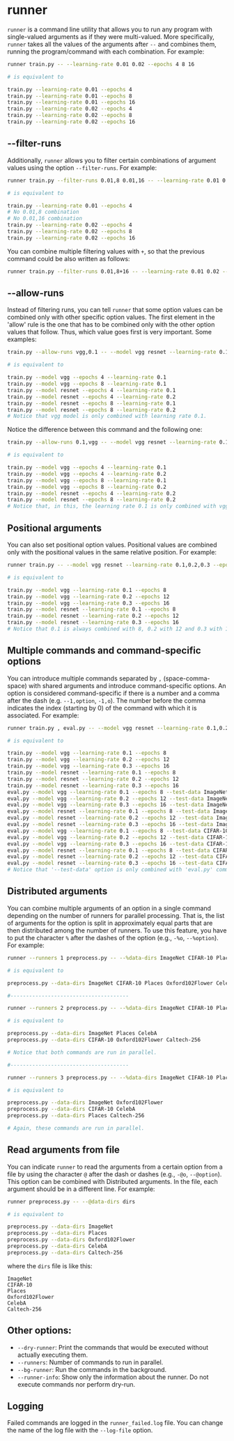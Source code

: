 # runner

`runner` is a command line utility that allows you to run any program with single-valued arguments as if they were multi-valued.
More specifically, `runner` takes all the values of the arguments after `--` and combines them, running the program/command with each combination.
For example:

```sh
runner train.py -- --learning-rate 0.01 0.02 --epochs 4 8 16

# is equivalent to

train.py --learning-rate 0.01 --epochs 4
train.py --learning-rate 0.01 --epochs 8
train.py --learning-rate 0.01 --epochs 16
train.py --learning-rate 0.02 --epochs 4
train.py --learning-rate 0.02 --epochs 8
train.py --learning-rate 0.02 --epochs 16
```

## --filter-runs

Additionally, `runner` allows you to filter certain combinations of argument values using the option `--filter-runs`.
For example:

```sh
runner train.py --filter-runs 0.01,8 0.01,16 -- --learning-rate 0.01 0.02 --epochs 4 8 16

# is equivalent to

train.py --learning-rate 0.01 --epochs 4
# No 0.01,8 combination
# No 0.01,16 combination
train.py --learning-rate 0.02 --epochs 4
train.py --learning-rate 0.02 --epochs 8
train.py --learning-rate 0.02 --epochs 16
```

You can combine multiple filtering values with `+`, so that the previous command could be also written as follows:
```sh
runner train.py --filter-runs 0.01,8+16 -- --learning-rate 0.01 0.02 --epochs 4 8 16
```

## --allow-runs

Instead of filtering runs, you can tell `runner` that some option values can be combined only with other specific option values.
The first element in the 'allow' rule is the one that has to be combined only with the other option values that follow.
Thus, which value goes first is very important.
Some examples:

```sh
train.py --allow-runs vgg,0.1 -- --model vgg resnet --learning-rate 0.1,0.2 --epochs 4 8

# is equivalent to

train.py --model vgg --epochs 4 --learning-rate 0.1
train.py --model vgg --epochs 8 --learning-rate 0.1
train.py --model resnet --epochs 4 --learning-rate 0.1
train.py --model resnet --epochs 4 --learning-rate 0.2
train.py --model resnet --epochs 8 --learning-rate 0.1
train.py --model resnet --epochs 8 --learning-rate 0.2
# Notice that vgg model is only combined with learning rate 0.1.
```
Notice the difference between this command and the following one:

```sh
train.py --allow-runs 0.1,vgg -- --model vgg resnet --learning-rate 0.1,0.2 --epochs 4 8

# is equivalent to

train.py --model vgg --epochs 4 --learning-rate 0.1
train.py --model vgg --epochs 4 --learning-rate 0.2
train.py --model vgg --epochs 8 --learning-rate 0.1
train.py --model vgg --epochs 8 --learning-rate 0.2
train.py --model resnet --epochs 4 --learning-rate 0.2
train.py --model resnet --epochs 8 --learning-rate 0.2
# Notice that, in this, the learning rate 0.1 is only combined with vgg model.
```

## Positional arguments

You can also set positional option values.
Positional values are combined only with the positional values in the same relative position.
For example:

```sh
runner train.py -- --model vgg resnet --learning-rate 0.1,0.2,0.3 --epochs 8,12,16

# is equivalent to

train.py --model vgg --learning-rate 0.1 --epochs 8
train.py --model vgg --learning-rate 0.2 --epochs 12
train.py --model vgg --learning-rate 0.3 --epochs 16
train.py --model resnet --learning-rate 0.1 --epochs 8
train.py --model resnet --learning-rate 0.2 --epochs 12
train.py --model resnet --learning-rate 0.3 --epochs 16
# Notice that 0.1 is always combined with 8, 0.2 with 12 and 0.3 with 16.
```

## Multiple commands and command-specific options

You can introduce multiple commands separated by ` , ` (space-comma-space) with shared arguments and introduce command-specific options.
An option is considered command-specific if there is a number and a comma after the dash (e.g. `--1,option`, `-1,o`).
The number before the comma indicates the index (starting by 0) of the command with which it is associated.
For example:

```sh
runner train.py , eval.py -- --model vgg resnet --learning-rate 0.1,0.2,0.3 --epochs 8,12,16 --1,test-data ImageNet CIFAR-10

# is equivalent to

train.py --model vgg --learning-rate 0.1 --epochs 8
train.py --model vgg --learning-rate 0.2 --epochs 12
train.py --model vgg --learning-rate 0.3 --epochs 16
train.py --model resnet --learning-rate 0.1 --epochs 8
train.py --model resnet --learning-rate 0.2 --epochs 12
train.py --model resnet --learning-rate 0.3 --epochs 16
eval.py --model vgg --learning-rate 0.1 --epochs 8 --test-data ImageNet
eval.py --model vgg --learning-rate 0.2 --epochs 12 --test-data ImageNet
eval.py --model vgg --learning-rate 0.3 --epochs 16 --test-data ImageNet
eval.py --model resnet --learning-rate 0.1 --epochs 8 --test-data ImageNet
eval.py --model resnet --learning-rate 0.2 --epochs 12 --test-data ImageNet
eval.py --model resnet --learning-rate 0.3 --epochs 16 --test-data ImageNet
eval.py --model vgg --learning-rate 0.1 --epochs 8 --test-data CIFAR-10
eval.py --model vgg --learning-rate 0.2 --epochs 12 --test-data CIFAR-10
eval.py --model vgg --learning-rate 0.3 --epochs 16 --test-data CIFAR-10
eval.py --model resnet --learning-rate 0.1 --epochs 8 --test-data CIFAR-10
eval.py --model resnet --learning-rate 0.2 --epochs 12 --test-data CIFAR-10
eval.py --model resnet --learning-rate 0.3 --epochs 16 --test-data CIFAR-10
# Notice that '--test-data' option is only combined with 'eval.py' command.
```

## Distributed arguments

You can combine multiple arguments of an option in a single command depending on the number of runners for parallel processing. That is, the list of arguments for the option is split in approximately equal parts that are then distributed among the number of runners. To use this feature, you have to put the character `%` after the dashes of the option (e.g., `-%o`, `--%option`). For example:


```sh
runner --runners 1 preprocess.py -- --%data-dirs ImageNet CIFAR-10 Places Oxford102Flower CelebA Caltech-256

# is equivalent to

preprocess.py --data-dirs ImageNet CIFAR-10 Places Oxford102Flower CelebA Caltech-256

#--------------------------------------

runner --runners 2 preprocess.py -- --%data-dirs ImageNet CIFAR-10 Places Oxford102Flower CelebA Caltech-256

# is equivalent to

preprocess.py --data-dirs ImageNet Places CelebA
preprocess.py --data-dirs CIFAR-10 Oxford102Flower Caltech-256

# Notice that both commands are run in parallel.

#--------------------------------------

runner --runners 3 preprocess.py -- --%data-dirs ImageNet CIFAR-10 Places Oxford102Flower CelebA Caltech-256

# is equivalent to

preprocess.py --data-dirs ImageNet Oxford102Flower
preprocess.py --data-dirs CIFAR-10 CelebA
preprocess.py --data-dirs Places Caltech-256

# Again, these commands are run in parallel.
```

## Read arguments from file

You can indicate `runner` to read the arguments from a certain option from a file by using the character `@` after the dash or dashes (e.g., `-@o`, `--@option`). This option can be combined with Distributed arguments. In the file, each argument should be in a different line. For example:

```sh
runner preprocess.py -- --@data-dirs dirs

# is equivalent to

preprocess.py --data-dirs ImageNet
preprocess.py --data-dirs Places
preprocess.py --data-dirs Oxford102Flower
preprocess.py --data-dirs CelebA
preprocess.py --data-dirs Caltech-256
```

where the `dirs` file is like this:

```text
ImageNet
CIFAR-10
Places
Oxford102Flower
CelebA
Caltech-256
```


## Other options:

- `--dry-runner`: Print the commands that would be executed without actually executing them.
- `--runners`: Number of commands to run in parallel.
- `--bg-runner`: Run the commands in the background.
- `--runner-info`: Show only the information about the runner. Do not execute commands nor perform dry-run.

## Logging

Failed commands are logged in the `runner_failed.log` file. You can change the name of the log file with the `--log-file` option.
